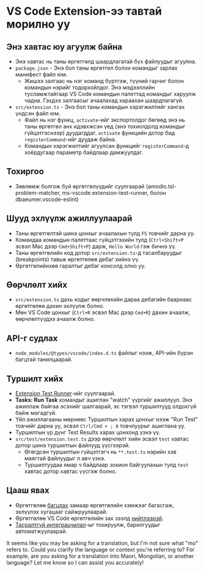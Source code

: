 <!--
CO_OP_TRANSLATOR_METADATA:
{
  "original_hash": "8d36fc444748a50558d017e8a0772437",
  "translation_date": "2025-04-04T11:31:35+00:00",
  "source_file": "code\\07.Lab\\01\\AIPC\\extensions\\phi3ext\\vsc-extension-quickstart.md",
  "language_code": "mo"
}
-->
# VS Code Extension-ээ тавтай морилно уу

## Энэ хавтас юу агуулж байна

* Энэ хавтас нь таны өргөтгөлд шаардлагатай бүх файлуудыг агуулна.
* `package.json` - Энэ бол таны өргөтгөл болон командыг зарлах манифест файл юм.
  * Жишээ залгаас нь нэг команд бүртгэж, түүний гарчиг болон командын нэрийг тодорхойлдог. Энэ мэдээллийн тусламжтайгаар VS Code командын палеттад командыг харуулж чадна. Гэхдээ залгаасыг ачаалахад хараахан шаардлагагүй.
* `src/extension.ts` - Энэ бол таны командын хэрэгжилтийг хангах үндсэн файл юм.
  * Файл нь нэг функц, `activate`-ийг экспортолдог бөгөөд энэ нь таны өргөтгөл анх идэвхжсэн үед (энэ тохиолдолд командыг гүйцэтгэснээр) дуудагддаг. `activate` функцийн дотор бид `registerCommand`-ийг дуудаж байна.
  * Командын хэрэгжилтийг агуулсан функцийг `registerCommand`-д хоёрдугаар параметр байдлаар дамжуулдаг.

## Тохиргоо

* Зөвлөмж болгож буй өргөтгөлүүдийг суулгаарай (amodio.tsl-problem-matcher, ms-vscode.extension-test-runner, болон dbaeumer.vscode-eslint)

## Шууд эхлүүлж ажиллуулаарай

* Таны өргөтгөлтэй шинэ цонхыг ачаалахын тулд `F5` товчийг дарна уу.
* Командаа командын палеттаас гүйцэтгэхийн тулд (`Ctrl+Shift+P` эсвэл Mac дээр `Cmd+Shift+P`) дарж, `Hello World` гэж бичнэ үү.
* Таны өргөтгөлийн код дотор `src/extension.ts`-д тасалбаруудыг (breakpoints) тавьж өргөтгөлөө дебаг хийнэ үү.
* Өргөтгөлийнхөө гаралтыг дебаг консолд олно уу.

## Өөрчлөлт хийх

* `src/extension.ts` дахь кодыг өөрчлөхийн дараа дебагийн баарнаас өргөтгөлөө дахин эхлүүлж болно.
* Мөн VS Code цонхыг (`Ctrl+R` эсвэл Mac дээр `Cmd+R`) дахин ачаалж, өөрчлөлтүүдээ ачаалж болно.

## API-г судлах

* `node_modules/@types/vscode/index.d.ts` файлыг нээж, API-ийн бүрэн багцтай танилцаарай.

## Туршилт хийх

* [Extension Test Runner](https://marketplace.visualstudio.com/items?itemName=ms-vscode.extension-test-runner)-ийг суулгаарай.
* **Tasks: Run Task** командыг ашиглан "watch" үүргийг ажиллуул. Энэ ажиллаж байгаа эсэхийг шалгаарай, эс тэгвэл туршилтууд олдохгүй байж магадгүй.
* Үйл ажиллагааны мөрнөөс Туршилтын харах цонхыг нээж "Run Test" товчийг дарна уу, эсвэл `Ctrl/Cmd + ; A` товчлуурыг ашиглана уу.
* Туршилтын үр дүнг Test Results харах цонхонд үзнэ үү.
* `src/test/extension.test.ts` дээр өөрчлөлт хийн эсвэл `test` хавтас дотор шинэ туршилтын файлууд үүсгээрэй.
  * Өгөгдсөн туршилтын гүйцэтгэгч нь `**.test.ts` нэрийн хэв маягтай файлуудыг л авч үзнэ.
  * Туршилтуудаа ямар ч байдлаар зохион байгуулахын тулд `test` хавтас дотор хавтас үүсгэж болно.

## Цааш явах

* Өргөтгөлөө [багцлах](https://code.visualstudio.com/api/working-with-extensions/bundling-extension?WT.mc_id=aiml-137032-kinfeylo) замаар өргөтгөлийн хэмжээг багасгаж, эхлүүлэх хугацааг сайжруулаарай.
* Өргөтгөлөө VS Code өргөтгөлийн зах зээлд [нийтлээрэй](https://code.visualstudio.com/api/working-with-extensions/publishing-extension?WT.mc_id=aiml-137032-kinfeylo).
* [Тасралтгүй интеграцчилал](https://code.visualstudio.com/api/working-with-extensions/continuous-integration?WT.mc_id=aiml-137032-kinfeylo)-ыг тохируулж, барилгуудыг автоматжуулаарай.

It seems like you may be asking for a translation, but I'm not sure what "mo" refers to. Could you clarify the language or context you're referring to? For example, are you asking for a translation into Maori, Mongolian, or another language? Let me know so I can assist you accurately!
